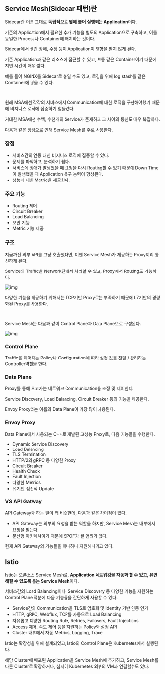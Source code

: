 ## Service Mesh(Sidecar 패턴)란

Sidecar란 이름 그대로 **독립적으로 옆에 붙어 실행되는 Application**이다.

기존의 Application에서 필요한 추가 기능을 별도의 Application으로 구축하고, 이를 동일한 Process나 Container에 배치하는 것이다.

Sidecar에서 생긴 장애, 수정 등이 Application이 영향을 받지 않게 된다.

기존 Application과 같은 리소스에 접근할 수 있고, 보통 같은 Container이기 때문에 지연 시간이 매우 짧다.

예를 들어 NGINX를 Sidecar로 붙일 수도 있고, 로깅을 위해 log stash를 같은 Container에 넣을 수 있다.

<br>

원래 MSA에선 각각의 서비스에서 Communication에 대한 로직을 구현해야했기 때문에 비지니스 로직에 집중하기 힘들었다.

거대한 MSA에선 수백, 수천개의 Service가 존재하고 그 사이의 통신도 매우 복잡하다.

다음과 같은 장점으로 인해 Service Mesh를 주로 사용한다.

### 장점

- 서비스간의 연동 대신 비지니스 로직에 집중할 수 있다.
- 문제를 파악하고, 분석하기 쉽다.
- 서비스에 장애가 발생했을 때 요청을 다시 Routing할 수 있기 때문에 Down Time이 발생했을 때 Application 복구 능력이 향상된다.
- 성능에 대한 Metric을 제공한다.

### 주요 기능

- Routing 제어
- Circuit Breaker
- Load Balancing
- 보안 기능
- Metric 기능 제공

### 구조

지금까진 외부 API를 그냥 호출했다면, 이젠 Service Mesh가 제공하는 Proxy끼리 통신하게 된다.

Service의 Traffic을 Network단에서 처리할 수 있고, Proxy에서 Routing도 가능하다.

![img](https://daddyprogrammer.org/wp-content/uploads/2020/09/mesh-3.png)

다양한 기능을 제공하기 위해서는 TCP기반 Proxy로는 부족하기 때문에 L7기반의 경량화된 Proxy를 사용한다.

<br>

Service Mesh는 다음과 같이 Control Plane과 Data Plane으로 구성된다.

![img](https://daddyprogrammer.org/wp-content/uploads/2020/09/service-mesh.png)

### Control Plane

Traffic을 제어하는 Policy나 Configuration에 따라 설정 값을 전달 / 관리하는 Controller역할을 한다.

### Data Plane

Proxy를 통해 오고가는 네트워크 Communication을 조정 및 제어한다.

Service Discovery, Load Balancing, Circuit Breaker 등의 기능을 제공한다.

Envoy Proxy라는 이름의 Data Plane이 가장 많이 사용된다.

### Envoy Proxy

Data Plane에서 사용되는 C++로 개발된 고성능 Proxy로, 다음 기능들을 수행한다.

- Dynamic Service Discovery
- Load Balancing
- TLS Termination
- HTTP/2와 gRPC 등 다양한 Proxy
- Circuit Breaker
- Health Check
- Fault Injection
- 다양한 Metrics
- %기반 점진적 Update

### VS API Gatway

API Gateway와 하는 일이 꽤 비슷한데, 다음과 같은 차이점이 있다.

- API Gateway는 외부의 요청을 받는 역할을 하지만, Service Mesh는 내부에서 요청을 받는다.
- 분산형 아키텍쳐이기 때문에 SPOF가 될 염려가 없다.

현재 API Gateway의 기능들을 하나하나 지원해나가고 있다.

## Istio

Istio는 오픈소스 Service Mesh로, **Application 네트워킹을 자동화 할 수 있고, 유연해질 수 있도록 돕는 Service Mesh**이다.

서비스간의 Load Balancing이나, Service Discovery 등 다양한 기능을 지원하는 Control Plane 덕분에 다음 기능들을 간단하게 사용할 수 있다.

- Service간의 Communication을 TLS로 암호화 및 Identity 기반 인증 인가
- HTTP, gRPC, Webflux, TCP를 자동으로 Load Balancing
- 자유롭고 다양한 Routing Rule, Retries, Failovers, Fault Injections
- Access 제어, 속도 제어 등을 지원하는 Policy와 설정 API
- Cluster 내부에서 자동 Metrics, Logging, Trace

Istio는 확장성을 위해 설계되었고, Istio의 Control Plane은 Kubernetes에서 실행된다.

해당 Cluster에 배포된 Application을 Service Mesh에 추가하고, Service Mesh를 다른 Cluster로 확장하거나, 심지어 Kubernetes 외부의 VM과 연결할수도 있다.